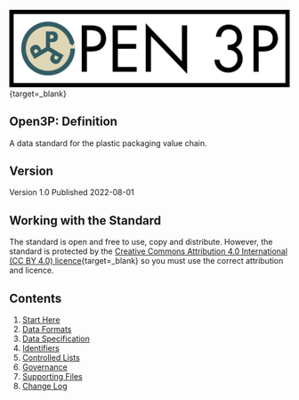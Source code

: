 [![Open Data Manchester](img/Open3PFullColour.jpg)](https://www.opendatamanchester.org.uk/plastics-packaging-portal/){target=_blank}

## Open3P: Definition

A data standard for the plastic packaging value chain.

## Version

Version 1.0 Published 2022-08-01

## Working with the Standard

The standard is open and free to use, copy and distribute. However, the standard is protected by the [Creative Commons Attribution 4.0 International (CC BY 4.0) licence](https://creativecommons.org/licenses/by/4.0/legalcode){target=_blank} so you must use the correct attribution and licence.

## Contents

1. [Start Here](/PPP/1_Start_Here/1_1_Introduction/)
2. [Data Formats](/PPP/2_Data_Formats/2_1_Data_Formats/)
3. [Data Specification](/PPP/3_Data_Specification/3_1_Component_Catalogue/)
4. [Identifiers](/PPP/4_Identifiers/4_1_Identifiers/)
5. [Controlled Lists](/PPP/5_Controlled_Lists/5_1_Controlled_Lists_Component_Catalogue/)
6. [Governance](/PPP/6_Governance/6_1_Governance/)
7. [Supporting Files](/PPP/7_Supporting_Files/7_2_Example_Files/)
8. [Change Log](/PPP/8_Change_Log/8_1_Change_Log/)
